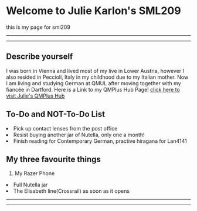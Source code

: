 

<h1>Welcome to Julie Karlon's SML209 </h1>
<p> this is my page for sml209</p>
<hr>
<hr>
<h2>Describe yourself</h2>
<p> I was born in Vienna and lived most of my live in Lower Austria, however I also resided in Peccioli, Italy in my childhood due to my Italian mother. Now I  am living and studying German at QMUL after moving together with my fiancée in Dartford. Here is a Link to my QMPlus Hub Page! <a href="https://hub.qmplus.qmul.ac.uk/view/view.php?profile=julie-karlon&page=sml209-computers-and-languages-julie-karlon"> click here to visit Julie's QMPlus Hub</a> </p>
<p><h2>To-Do and NOT-To-Do List  </h2></p>
<bu> <li> Pick up contact lenses from the post office</li>
<li>Resist buying another jar of Nutella, only one a month!</li>
<li> Finish reading for Contemporary German, practive hiragana for Lan4141</li></bu>

<p><h2> My three favourite things</h2>
<bu> <ol> <li> My Razer Phone </ol> </li>
<li> Full Nutella jar  </li>
<li> The Elisabeth line(Crossrail) as soon as it opens </li></ol>

<hr> <hr>
